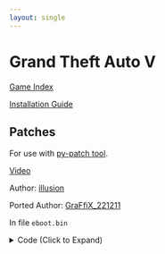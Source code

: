 ```yaml
---
layout: single
---
```


# Grand Theft Auto V

[Game Index](/patch/#patches)

[Installation Guide](/install-instructions/)

## Patches

For use with [py-patch tool](https://github.com/illusion0001/py-patcher/releases/).

[Video](https://youtu.be/FqTg3Sij3MQ)

Author: [illusion](https://twitter.com/illusion0002)

Ported Author: [GraFfiX_221211](https://twitter.com/GraFfiX_221211)

In file `eboot.bin`

<details>
<summary>Code (Click to Expand)</summary>

{% highlight yml %}
{% flexible_include _patch0/GTA5-Orbis.yml %}
{% endhighlight %}

</details>
